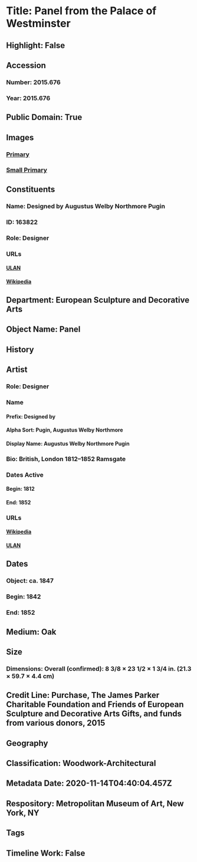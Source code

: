 # Title: Panel from the Palace of Westminster
## Highlight: False
## Accession
### Number: 2015.676
### Year: 2015.676
## Public Domain: True
## Images
### [Primary](https://images.metmuseum.org/CRDImages/es/original/DP-14385-090.jpg)
### [Small Primary](https://images.metmuseum.org/CRDImages/es/web-large/DP-14385-090.jpg)
## Constituents
### Name: Designed by Augustus Welby Northmore Pugin
### ID: 163822
### Role: Designer
### URLs
#### [ULAN](http://vocab.getty.edu/page/ulan/500008414)
#### [Wikipedia](https://www.wikidata.org/wiki/Q313288)
## Department: European Sculpture and Decorative Arts
## Object Name: Panel
## History
## Artist
### Role: Designer
### Name
#### Prefix: Designed by
#### Alpha Sort: Pugin, Augustus Welby Northmore
#### Display Name: Augustus Welby Northmore Pugin
### Bio: British, London 1812–1852 Ramsgate
### Dates Active
#### Begin: 1812
#### End: 1852
### URLs
#### [Wikipedia](https://www.wikidata.org/wiki/Q313288)
#### [ULAN](http://vocab.getty.edu/page/ulan/500008414)
## Dates
### Object: ca. 1847
### Begin: 1842
### End: 1852
## Medium: Oak
## Size
### Dimensions: Overall (confirmed): 8 3/8 × 23 1/2 × 1 3/4 in. (21.3 × 59.7 × 4.4 cm)
## Credit Line: Purchase, The James Parker Charitable Foundation and Friends of European Sculpture and Decorative Arts Gifts, and funds from various donors, 2015
## Geography
## Classification: Woodwork-Architectural
## Metadata Date: 2020-11-14T04:40:04.457Z
## Respository: Metropolitan Museum of Art, New York, NY
## Tags
## Timeline Work: False